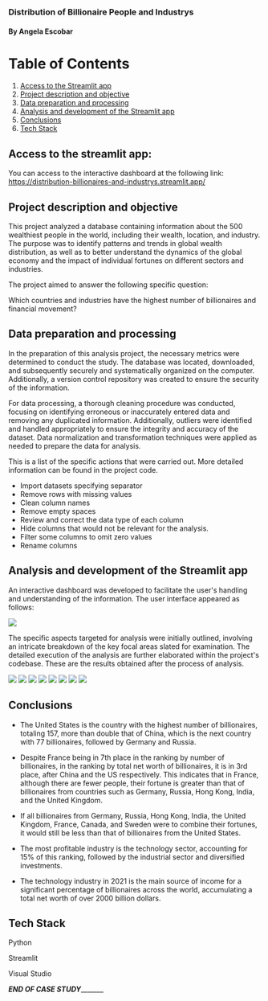 ### **Distribution of Billionaire People and Industrys**
####  By Angela Escobar



# Table of Contents
1. [Access to the Streamlit app](#access-to-the-streamlit-app)
2. [Project description and objective](#project-description-and-objective)
3. [Data preparation and processing](#data-preparation-and-processing)
4. [Analysis and development of the Streamlit app](#analysis-and-development-of-the-streamlit-app)
5. [Conclusions](#conclusions)
6. [Tech Stack](#tech-stack)




## Access to the streamlit app: 
You can access to the interactive dashboard at the following link: https://distribution-billionaires-and-industrys.streamlit.app/


## Project description and objective


This project analyzed a database containing information about the 500 wealthiest people in the world, including their wealth, location, and industry. The purpose was to identify patterns and trends in global wealth distribution, as well as to better understand the dynamics of the global economy and the impact of individual fortunes on different sectors and industries.

The project aimed to answer the following specific question:

Which countries and industries have the highest number of billionaires and financial movement?

## Data preparation and processing

In the preparation of this analysis project, the necessary metrics were determined to conduct the study. The database was located, downloaded, and subsequently securely and systematically organized on the computer. Additionally, a version control repository was created to ensure the security of the information.

For data processing, a thorough cleaning procedure was conducted, focusing on identifying erroneous or inaccurately entered data and removing any duplicated information. Additionally, outliers were identified and handled appropriately to ensure the integrity and accuracy of the dataset. Data normalization and transformation techniques were applied as needed to prepare the data for analysis. 

This is a list of the specific actions that were carried out. More detailed information can be found in the project code.

* Import datasets specifying separator
* Remove rows with missing values 
* Clean column names
* Remove empty spaces
* Review and correct the data type of each column
* Hide columns that would not be relevant for the analysis.
* Filter some columns to omit zero values
* Rename columns


## Analysis and development of the Streamlit app

An interactive dashboard was developed to facilitate the user's handling and understanding of the information. The user interface appeared as follows:

![](Visualizations/9.jpg)

The specific aspects targeted for analysis were initially outlined, involving an intricate breakdown of the key focal areas slated for examination. The detailed execution of the analysis are further elaborated within the project's codebase. These are the results obtained after the process of analysis.

![](Visualizations/1.jpg)
![](Visualizations/2.jpg)
![](Visualizations/3.jpg)
![](Visualizations/4.jpg)
![](Visualizations/5.jpg)
![](Visualizations/6.jpg)
![](Visualizations/7.jpg)
![](Visualizations/8.jpg)



## Conclusions

* The United States is the country with the highest number of billionaires, totaling 157, more than double that of China, which is the next country with 77 billionaires, followed by Germany and Russia.

* Despite France being in 7th place in the ranking by number of billionaires, in the ranking by total net worth of billionaires, it is in 3rd place, after China and the US respectively. This indicates that in France, although there are fewer people, their fortune is greater than that of billionaires from countries such as Germany, Russia, Hong Kong, India, and the United Kingdom.

* If all billionaires from Germany, Russia, Hong Kong, India, the United Kingdom, France, Canada, and Sweden were to combine their fortunes, it would still be less than that of billionaires from the United States.

* The most profitable industry is the technology sector, accounting for 15% of this ranking, followed by the industrial sector and diversified investments.

* The technology industry in 2021 is the main source of income for a significant percentage of billionaires across the world, accumulating a total net worth of over 2000 billion dollars.



## Tech Stack

  Python

  Streamlit

  Visual Studio


_______________END OF CASE STUDY______________________
